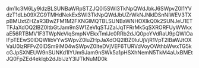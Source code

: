 dm1lc3M6Ly9ldzBLSUNBaWRpSTZJQ0l5SWl3TkNpQWdJbkJ6SWpvZ0l1YVdzT1dLb09XZG9TMHdNekExSWl3TkNpQWdJbUZrWkNJNklDSnNlWEV3TXpBMUxtZHZaR3BwZFM1M2FXNGlMQTBLSUNBaWNHOXlkQ0k2SUNJeU1ETTFJaXdOQ2lBZ0ltbGtJam9nSW1ZeVlqSTJZalJqTFRrMk5qSXRORFUyWWkxaE56RTBMV1F3TWpNeVlqSmpNVEkxTmlJc0RRb2dJQ0poYVdRaU9pQWlOalFpTEEwS0lDQWlibVYwSWpvZ0luZHpJaXdOQ2lBZ0luUjVjR1VpT2lBaWJtOXVaU0lzRFFvZ0lDSm9iM04wSWpvZ0lteDVjVEF6TURVdVoyOWthbWwxTG5kcGJpSXNEUW9nSUNKd1lYUm9Jam9nSWk5a1pHSXhNemN5TkM4aUxBMEtJQ0FpZEd4eklqb2dJblJzY3lJTkNuMD0k
